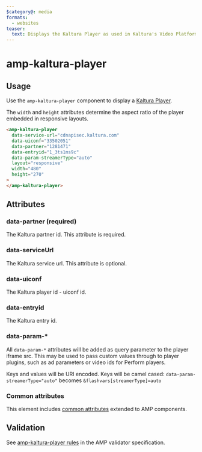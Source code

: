 ```yaml
---
$category@: media
formats:
  - websites
teaser:
  text: Displays the Kaltura Player as used in Kaltura's Video Platform.
---
```


<!---
Copyright 2016 Kaltura. All Rights Reserved.

Licensed under the Apache License, Version 2.0 (the "License");
you may not use this file except in compliance with the License.
You may obtain a copy of the License at

      http://www.apache.org/licenses/LICENSE-2.0

Unless required by applicable law or agreed to in writing, software
distributed under the License is distributed on an "AS-IS" BASIS,
WITHOUT WARRANTIES OR CONDITIONS OF ANY KIND, either express or implied.
See the License for the specific language governing permissions and
limitations under the License.
-->

# amp-kaltura-player

## Usage

Use the `amp-kaltura-player` component to display a [Kaltura Player](http://player.kaltura.com/docs/).

The `width` and `height` attributes determine the aspect ratio of the player embedded in responsive layouts.

```html
<amp-kaltura-player
  data-service-url="cdnapisec.kaltura.com"
  data-uiconf="33502051"
  data-partner="1281471"
  data-entryid="1_3ts1ms9c"
  data-param-streamerType="auto"
  layout="responsive"
  width="480"
  height="270"
>
</amp-kaltura-player>
```

## Attributes

### data-partner (required)

The Kaltura partner id. This attribute is required.

### data-serviceUrl

The Kaltura service url. This attribute is optional.

### data-uiconf

The Kaltura player id - uiconf id.

### data-entryid

The Kaltura entry id.

### data-param-\*

All `data-param-*` attributes will be added as query parameter to the player iframe src. This may be used to pass custom values through to player plugins, such as ad parameters or video ids for Perform players.

Keys and values will be URI encoded. Keys will be camel cased: `data-param-streamerType="auto"` becomes `&flashvars[streamerType]=auto`

### Common attributes

This element includes [common attributes](https://amp.dev/documentation/guides-and-tutorials/learn/common_attributes) extended to AMP components.

## Validation

See [amp-kaltura-player rules](validator-amp-kaltura-player.protoascii) in the AMP validator specification.
